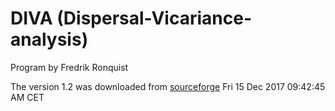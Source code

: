 # DIVA (Dispersal-Vicariance-analysis)

Program by Fredrik Ronquist

The version 1.2 was downloaded from [sourceforge](http://sourceforge.net/projects/diva/) Fri 15 Dec 2017 09:42:45 AM CET


